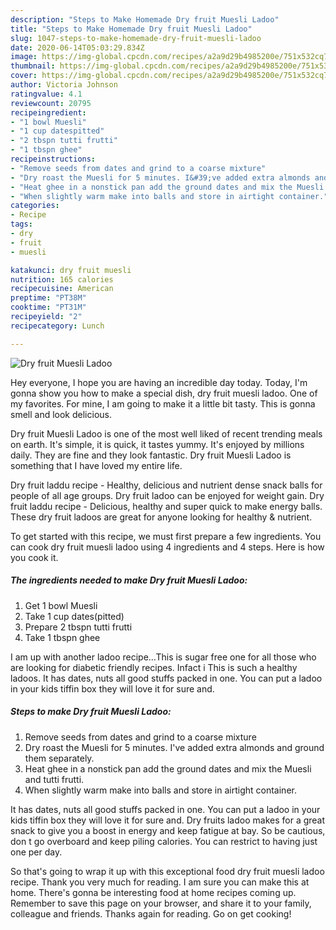 ```yaml
---
description: "Steps to Make Homemade Dry fruit Muesli Ladoo"
title: "Steps to Make Homemade Dry fruit Muesli Ladoo"
slug: 1047-steps-to-make-homemade-dry-fruit-muesli-ladoo
date: 2020-06-14T05:03:29.834Z
image: https://img-global.cpcdn.com/recipes/a2a9d29b4985200e/751x532cq70/dry-fruit-muesli-ladoo-recipe-main-photo.jpg
thumbnail: https://img-global.cpcdn.com/recipes/a2a9d29b4985200e/751x532cq70/dry-fruit-muesli-ladoo-recipe-main-photo.jpg
cover: https://img-global.cpcdn.com/recipes/a2a9d29b4985200e/751x532cq70/dry-fruit-muesli-ladoo-recipe-main-photo.jpg
author: Victoria Johnson
ratingvalue: 4.1
reviewcount: 20795
recipeingredient:
- "1 bowl Muesli"
- "1 cup datespitted"
- "2 tbspn tutti frutti"
- "1 tbspn ghee"
recipeinstructions:
- "Remove seeds from dates and grind to a coarse mixture"
- "Dry roast the Muesli for 5 minutes. I&#39;ve added extra almonds and ground them separately."
- "Heat ghee in a nonstick pan add the ground dates and mix the Muesli and tutti frutti."
- "When slightly warm make into balls and store in airtight container."
categories:
- Recipe
tags:
- dry
- fruit
- muesli

katakunci: dry fruit muesli 
nutrition: 165 calories
recipecuisine: American
preptime: "PT38M"
cooktime: "PT31M"
recipeyield: "2"
recipecategory: Lunch

---
```



![Dry fruit Muesli Ladoo](https://img-global.cpcdn.com/recipes/a2a9d29b4985200e/751x532cq70/dry-fruit-muesli-ladoo-recipe-main-photo.jpg)

Hey everyone, I hope you are having an incredible day today. Today, I'm gonna show you how to make a special dish, dry fruit muesli ladoo. One of my favorites. For mine, I am going to make it a little bit tasty. This is gonna smell and look delicious.

Dry fruit Muesli Ladoo is one of the most well liked of recent trending meals on earth. It's simple, it is quick, it tastes yummy. It's enjoyed by millions daily. They are fine and they look fantastic. Dry fruit Muesli Ladoo is something that I have loved my entire life.

Dry fruit laddu recipe - Healthy, delicious and nutrient dense snack balls for people of all age groups. Dry fruit ladoo can be enjoyed for weight gain. Dry fruit laddu recipe - Delicious, healthy and super quick to make energy balls. These dry fruit ladoos are great for anyone looking for healthy &amp; nutrient.


To get started with this recipe, we must first prepare a few ingredients. You can cook dry fruit muesli ladoo using 4 ingredients and 4 steps. Here is how you cook it.

<!--inarticleads1-->

##### The ingredients needed to make Dry fruit Muesli Ladoo:

1. Get 1 bowl Muesli
1. Take 1 cup dates(pitted)
1. Prepare 2 tbspn tutti frutti
1. Take 1 tbspn ghee


I am up with another ladoo recipe…This is sugar free one for all those who are looking for diabetic friendly recipes. Infact i This is such a healthy ladoos. It has dates, nuts all good stuffs packed in one. You can put a ladoo in your kids tiffin box they will love it for sure and. 

<!--inarticleads2-->

##### Steps to make Dry fruit Muesli Ladoo:

1. Remove seeds from dates and grind to a coarse mixture
1. Dry roast the Muesli for 5 minutes. I&#39;ve added extra almonds and ground them separately.
1. Heat ghee in a nonstick pan add the ground dates and mix the Muesli and tutti frutti.
1. When slightly warm make into balls and store in airtight container.


It has dates, nuts all good stuffs packed in one. You can put a ladoo in your kids tiffin box they will love it for sure and. Dry fruits ladoo makes for a great snack to give you a boost in energy and keep fatigue at bay. So be cautious, don t go overboard and keep piling calories. You can restrict to having just one per day. 

So that's going to wrap it up with this exceptional food dry fruit muesli ladoo recipe. Thank you very much for reading. I am sure you can make this at home. There's gonna be interesting food at home recipes coming up. Remember to save this page on your browser, and share it to your family, colleague and friends. Thanks again for reading. Go on get cooking!
